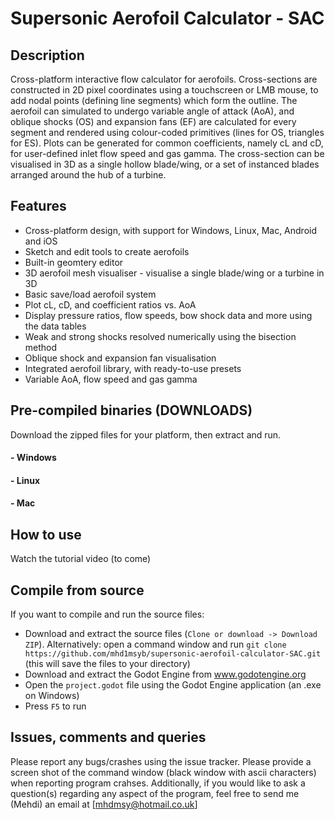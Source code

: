 # Supersonic Aerofoil Calculator - SAC



## Description

Cross-platform interactive flow calculator for aerofoils. Cross-sections are constructed in 2D pixel coordinates using a touchscreen or LMB mouse, to add nodal points (defining line segments) which form the outline. The aerofoil can simulated to undergo variable angle of attack (AoA), and oblique shocks (OS) and expansion fans (EF) are calculated for every segment and rendered using colour-coded primitives (lines for OS, triangles for ES). Plots can be generated for common coefficients, namely cL and cD, for user-defined inlet flow speed and gas gamma. The cross-section can be visualised in 3D as a single hollow blade/wing, or a set of instanced blades arranged around the hub of a turbine.



## Features

 - Cross-platform design, with support for Windows, Linux, Mac, Android and iOS
 - Sketch and edit tools to create aerofoils
 - Built-in geomtery editor
 - 3D aerofoil mesh visualiser - visualise a single blade/wing or a turbine in 3D
 - Basic save/load aerofoil system
 - Plot cL, cD, and coefficient ratios vs. AoA
 - Display pressure ratios, flow speeds, bow shock data and more using the data tables
 - Weak and strong shocks resolved numerically using the bisection method
 - Oblique shock and expansion fan visualisation
 - Integrated aerofoil library, with ready-to-use presets
 - Variable AoA, flow speed and gas gamma
 
 
 
 ## Pre-compiled binaries (DOWNLOADS)
Download the zipped files for your platform, then extract and run.
  #### - Windows
  #### - Linux
  #### - Mac
  
  
  
## How to use
Watch the tutorial video (to come)



## Compile from source
If you want to compile and run the source files:
 - Download and extract the source files (`Clone or download -> Download ZIP`). Alternatively: open a command window and run `git clone https://github.com/mhd1msyb/supersonic-aerofoil-calculator-SAC.git` (this will save the files to your directory)
 - Download and extract the Godot Engine from www.godotengine.org
 - Open the `project.godot` file using the Godot Engine application (an .exe on Windows)
 - Press `F5` to run
 
 ## Issues, comments and queries
 Please report any bugs/crashes using the issue tracker. Please provide a screen shot of the command window (black window with ascii characters) when reporting program crahses. Additionally, if you would like to ask a question(s) regarding any aspect of the program, feel free to send me (Mehdi) an email at [mhdmsy@hotmail.co.uk]
 
 

